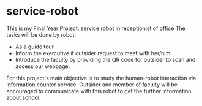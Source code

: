 # service-robot

This is my Final Year Project: service robot in receptionist of office
The tasks will be done by robot:
- As a guide tour 
- Inform the exercutive if outsider request to meet with her/him.
- Introduce the faculty by providing the QR code for outsider to scan and access our webpage.

For this project's main objective is to study the human-robot interaction via information counter service. Outsider and member of faculty will be encouraged to communicate with this robot to get the further information about school.
